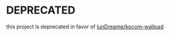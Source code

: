 # DEPRECATED

this project is deprecated in favor of [lunDreame/kocom-wallpad](https://github.com/lunDreame/kocom-wallpad)
